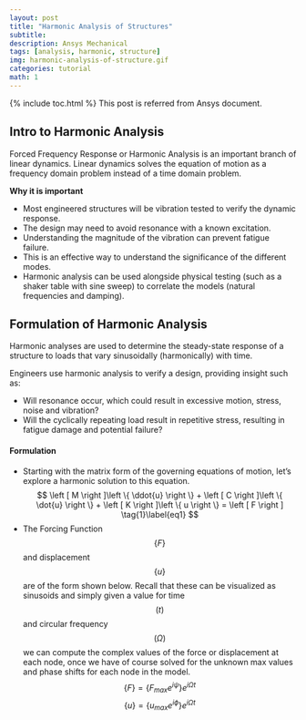 ```yaml
---
layout: post
title: "Harmonic Analysis of Structures"
subtitle: 
description: Ansys Mechanical
tags: [analysis, harmonic, structure]
img: harmonic-analysis-of-structure.gif
categories: tutorial
math: 1
---
```

{% include toc.html %}
This post is referred from Ansys document.

## Intro to Harmonic Analysis

Forced Frequency Response or Harmonic Analysis is an important branch of linear dynamics. Linear dynamics solves the equation of motion as a frequency domain problem instead of a time domain problem. 

**Why it is important**
- Most engineered structures will be vibration tested to verify the dynamic response.
- The design may need to avoid resonance with a known excitation.
- Understanding the magnitude of the vibration can prevent fatigue failure.
- This is an effective way to understand the significance of the different modes.
- Harmonic analysis can be used alongside physical testing (such as a shaker table with sine sweep) to correlate the models (natural frequencies and damping).

## Formulation of Harmonic Analysis

Harmonic analyses are used to determine the steady-state response of a structure to loads that vary sinusoidally (harmonically) with time.

Engineers use harmonic analysis to verify a design, providing insight such as:
- Will resonance occur, which could result in excessive motion, stress, noise and vibration?
- Will the cyclically repeating load result in repetitive stress, resulting in fatigue damage and potential failure?

#### Formulation
- Starting with the matrix form of the governing equations of motion, let’s explore a harmonic solution to this equation.
$$
\left [ M \right ]\left \{ \ddot{u} \right \} + \left [ C \right ]\left \{ \dot{u} \right \} + \left [ K \right ]\left \{ u \right \} = \left [ F \right ] \tag{1}\label{eq1}
$$
- The Forcing Function $$\left \{ F \right \}$$ and displacement $$\left \{ u \right \}$$ are of the form shown below. Recall that these can be visualized as sinusoids and simply given a value for time $$\left ( t \right )$$ and circular frequency $$\left ( \Omega \right )$$ we can compute the complex values of the force or displacement at each node, once we have of course solved for the unknown max values and phase shifts for each node in the model.
$$
\left \{ F \right \} = \left \{ F_{max}e^{i\psi} \right \}e^{i \Omega t} \tag{2}\label{eq2}
$$
$$
\left \{ u \right \} = \left \{ u_{max}e^{i\phi} \right \}e^{i \Omega t} \tag{3}\label{eq3}
$$
